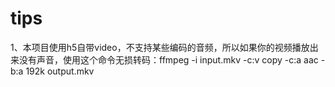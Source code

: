 # tips

1、本项目使用h5自带video，不支持某些编码的音频，所以如果你的视频播放出来没有声音，使用这个命令无损转码：ffmpeg -i input.mkv -c:v copy -c:a aac -b:a 192k output.mkv
